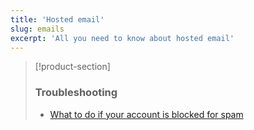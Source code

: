 ```yaml
---
title: 'Hosted email'
slug: emails
excerpt: 'All you need to know about hosted email'
---
```


> [!product-section]
>
> ### Troubleshooting
>
> - [What to do if your account is blocked for spam](https://docs.ovh.com/ca/en/microsoft-collaborative-solutions/blocked-for-spam/)
>
